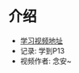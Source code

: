# 介绍
* [学习视频地址](https://www.bilibili.com/video/BV1TU4y1p7zU?p=11&spm_id_from=pageDriver)
* 记录: 学到P13
* 视频作者: 念安~